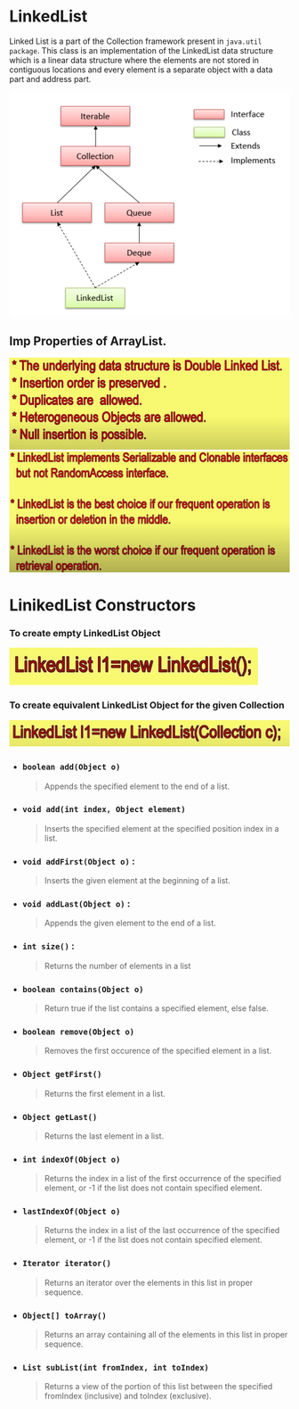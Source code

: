 # LinkedList
Linked List is a part of the Collection framework present in `java.util package`. This class is an implementation of the LinkedList data structure which is a linear data structure where the elements are not stored in contiguous locations and every element is a separate object with a data part and address part.

![](images/LinkedList_Durga5.png)

## Imp Properties of ArrayList.

![](images/LinkedList_Durga1.jpg)
![](images/LinkedList_Durga2.jpg)

# LinikedList Constructors

### To create empty LinkedList Object
![](images/LinkedList_Durga3.jpg)

### To create equivalent LinkedList Object for the given Collection
![](images/LinkedList_Durga4.jpg)

* ### `boolean add(Object o)`
  > Appends the specified element to the end of a list.
* ### `void add(int index, Object element)`
  > Inserts the specified element at the specified position index in a list.
* ### `void addFirst(Object o)` :
  >Inserts the given element at the beginning of a list.
* ### `void addLast(Object o)` :
  > Appends the given element to the end of a list.
* ### `int size()` : 
  > Returns the number of elements in a list
* ### `boolean contains(Object o)` 
  > Return true if the list contains a specified element, else false.
* ### `boolean remove(Object o)` 
  > Removes the first occurence of the specified element in a list.
* ### `Object getFirst()` 
  >Returns the first element in a list.
* ### `Object getLast()`
  > Returns the last element in a list.
* ### `int indexOf(Object o)`
  > Returns the index in a list of the first occurrence of the specified element, or -1 if the list does not contain specified element.
* ### `lastIndexOf(Object o)`
  > Returns the index in a list of the last occurrence of the specified element, or -1 if the list does not contain specified element.
* ### `Iterator iterator()`
  > Returns an iterator over the elements in this list in proper sequence.
* ### `Object[] toArray()`
  > Returns an array containing all of the elements in this list in proper sequence.
* ### `List subList(int fromIndex, int toIndex)`
  > Returns a view of the portion of this list between the specified fromIndex (inclusive) and toIndex (exclusive).
